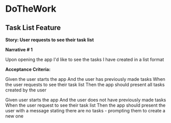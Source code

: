 # DoTheWork

## Task List Feature

**Story: User requests to see their task list**

**Narrative # 1** 

Upon opening the app
I'd like to see the tasks I have created in a list format 

**Acceptance Criteria:**

Given the user starts the app
And the user has previously made tasks
When the user requests to see their task list 
Then the app should present all tasks created by the user

Given user starts the app 
And the user does not have previously made tasks
When the user request to see their task list 
Then the app should present the user with a message stating there are no tasks - prompting them to create a new one 

